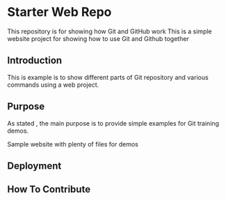 # Starter Web Repo

This repository is for showing how Git and GitHub work
This is a simple website project for showing how to use Git and Github together

## Introduction

This is example is to show different parts of
 Git repository and various commands using a web project.

## Purpose

As stated , the main purpose is to provide simple examples for Git training demos.

Sample website with plenty of files for demos

## Deployment

## How To Contribute